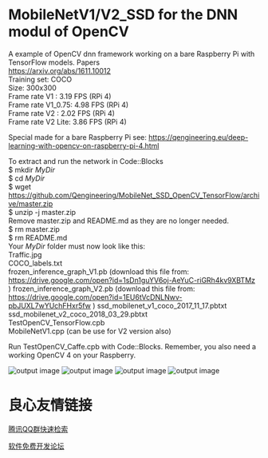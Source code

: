 # MobileNetV1/V2_SSD for the DNN modul of OpenCV
A example of OpenCV dnn framework working on a bare Raspberry Pi with TensorFlow models.
Papers  
https://arxiv.org/abs/1611.10012  
Training set: COCO  
Size: 300x300  
Frame rate V1     : 3.19 FPS (RPi 4)  
Frame rate V1_0.75: 4.98 FPS (RPi 4)  
Frame rate V2     : 2.02 FPS (RPi 4)  
Frame rate V2 Lite: 3.86 FPS (RPi 4)  
 
Special made for a bare Raspberry Pi see: https://qengineering.eu/deep-learning-with-opencv-on-raspberry-pi-4.html  
 
To extract and run the network in Code::Blocks  
$ mkdir *MyDir*  
$ cd *MyDir*  
$ wget https://github.com/Qengineering/MobileNet_SSD_OpenCV_TensorFlow/archive/master.zip  
$ unzip -j master.zip  
Remove master.zip and README.md as they are no longer needed.   
$ rm master.zip  
$ rm README.md    
Your *MyDir* folder must now look like this:   
Traffic.jpg  
COCO_labels.txt  
frozen_inference_graph_V1.pb (download this file from: https://drive.google.com/open?id=1sDn1guYV6oj-AeYuC-riGRh4kv9XBTMz ) 
frozen_inference_graph_V2.pb (download this file from: https://drive.google.com/open?id=1EU6tVcDNLNwv-pbJUXL7wYUchFHxr5fw ) 
ssd_mobilenet_v1_coco_2017_11_17.pbtxt  
ssd_mobilenet_v2_coco_2018_03_29.pbtxt  
TestOpenCV_TensorFlow.cpb  
MobileNetV1.cpp (can be use for V2 version also) 
  
Run TestOpenCV_Caffe.cpb with Code::Blocks. Remember, you also need a working OpenCV 4 on your Raspberry.  

![output image]( https://qengineering.eu/images/V1_FPS.png )
![output image]( https://qengineering.eu/images/V1_075_FPS.png )
![output image]( https://qengineering.eu/images/V2_FPS.png )
![output image]( https://qengineering.eu/images/V2_Lite_FPS.png )




 # 良心友情链接

[腾讯QQ群快速检索](http://u.720life.cn/s/8cf73f7c)

[软件免费开发论坛](http://u.720life.cn/s/bbb01dc0)